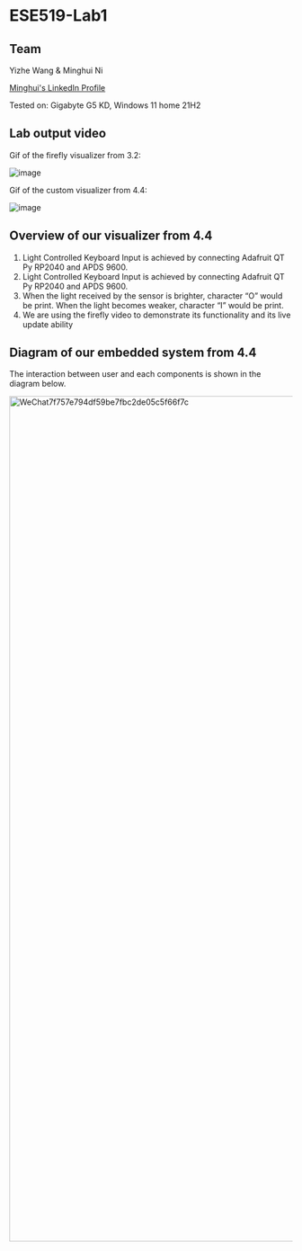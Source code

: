 # ESE519-Lab1

## Team 

Yizhe Wang & Minghui Ni

[Minghui's LinkedIn Profile](https://www.linkedin.com/in/minghui-ni/)

Tested on: Gigabyte G5 KD, Windows 11 home 21H2

## Lab output video

Gif of the firefly visualizer from 3.2:

![image](https://github.com/minghuin/ese5190-2022-lab1-firefly/blob/main/lab1video1.gif)



Gif of the custom visualizer from 4.4:

![image](https://github.com/minghuin/ese5190-2022-lab1-firefly/blob/main/4.4video.gif)



## Overview of our visualizer from 4.4

1. Light Controlled Keyboard Input is achieved by connecting Adafruit QT Py RP2040 and APDS 9600. 
2. Light Controlled Keyboard Input is achieved by connecting Adafruit QT Py RP2040 and APDS 9600. 
3. When the light received by the sensor is brighter, character “O” would be print. When the light becomes weaker, character “I” would be print. 
4. We are using the firefly video to demonstrate its functionality and its live update ability



## Diagram of our embedded system from 4.4

The interaction between user and each components is shown in the diagram below.

<img width="1504" alt="WeChat7f757e794df59be7fbc2de05c5f66f7c" src="https://user-images.githubusercontent.com/114015725/191332983-37bab0b9-2005-4332-ab65-120983f8fb5b.png">

